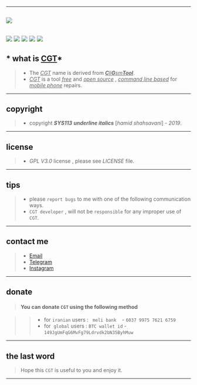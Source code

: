 -------------------------------------------------------------------------------------------------------------------
![](https://github.com/sys113/CGT/blob/master/CGT.png)
-------------------------------------------------------------------------------------------------------------------
![](https://img.shields.io/github/stars/SYS113/CGT.svg)
![](https://img.shields.io/github/forks/SYS113/CGT.svg)
![](https://img.shields.io/github/tag/SYS113/CGT.svg)
![](https://img.shields.io/github/release/SYS113/CGT.svg)
![](https://img.shields.io/github/issues/SYS113/CGT.svg)
------------------------------------------------------------------------------------------------------------------
## * what is <ins>CGT</ins>*

> * The *<ins>CGT</ins>* name is derived from *<ins>**C**li**G**sm**Tool**</ins>*.<br />
> * *<ins>CGT</ins>* is a tool *<ins>free</ins>* and *<ins>open source</ins>* , *<ins>command line based</ins>* for *<ins>mobile phone</ins>* repairs.
------------------------------------------------------------------------------------------------------------------
## copyright 

> * copyright __*SYS113*__  	__*underline italics*__ [_*hamid shahsavani*_] - _*2019*_.
------------------------------------------------------------------------------------------------------------------
## license 

> * _*GPL V3.0*_ license , please see _*LICENSE*_ file.
------------------------------------------------------------------------------------------------------------------
## tips 

> * please `report bugs` to me with one of the following communication ways.
> * `CGT developer` , will not be `responsible` for any improper use of `CGT`.

------------------------------------------------------------------------------------------------------------------
## contact me 

> * [Email](https://051.SYS113@gmail.com)
> * [Telegram](https://t.me/SYS113/)
> * [Instagram](https://instagram.com/sys113/)
------------------------------------------------------------------------------------------------------------------
## donate 

> #### You can donate `CGT` using the following method

> > * for `iranian` users :  &nbsp; `meli bank` &nbsp;&nbsp; - `6037 9975 7621 6759`
> > * for  &nbsp;`global`&nbsp;users : `BTC wallet id` - `149JgUmFqG6MvFg79Ldrvdk2bN35ByhMuw`
-------------------------------------------------------------------------------------------------------------------
## the last word 

> Hope this `CGT` is useful to you and enjoy it.
-------------------------------------------------------------------------------------------------------------------
